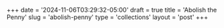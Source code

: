 +++
date = '2024-11-06T03:29:32-05:00'
draft = true
title = 'Abolish the Penny'
slug = 'abolish-penny'
type = 'collections'
layout = 'post'
+++
